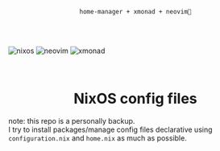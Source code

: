 <br>
<br>
<p align="center"><code>home-manager + xmonad + neovim💛</code></p>
<br>
<br>

![nixos](https://img.shields.io/static/v1?style=for-the-badge&logo=nixos&label=%E2%A0%80&message=nixos&labelColor=azure&color=cornflowerblue)
![neovim](https://img.shields.io/static/v1?style=for-the-badge&logo=neovim&label=%E2%A0%80&message=neovim&labelColor=blue&color=green)
![xmonad](https://img.shields.io/static/v1?style=for-the-badge&logo=haskell&label=%E2%A0%80&message=xmonad&labelColor=blueviolet&color=black)

<br>
<h1 align="center">NixOS config files</h1>

note: this repo is a personally backup.<br>
I try to install packages/manage config files declarative using <code>configuration.nix</code> and <code>home.nix</code> as much as possible.
